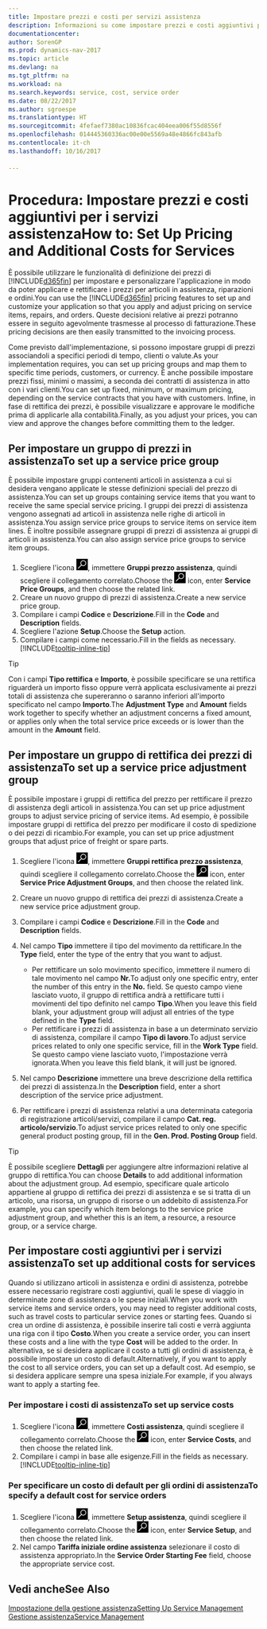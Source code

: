 ```yaml
---
title: Impostare prezzi e costi per servizi assistenza
description: Informazioni su come impostare prezzi e costi aggiuntivi per i servizi assistenza.
documentationcenter: 
author: SorenGP
ms.prod: dynamics-nav-2017
ms.topic: article
ms.devlang: na
ms.tgt_pltfrm: na
ms.workload: na
ms.search.keywords: service, cost, service order
ms.date: 08/22/2017
ms.author: sgroespe
ms.translationtype: HT
ms.sourcegitcommit: 4fefaef7380ac10836fcac404eea006f55d8556f
ms.openlocfilehash: 014445360336ac00e00e5569a48e4866fc843afb
ms.contentlocale: it-ch
ms.lasthandoff: 10/16/2017

---
```


# <a name="how-to-set-up-pricing-and-additional-costs-for-services"></a><span data-ttu-id="5b95c-103">Procedura: Impostare prezzi e costi aggiuntivi per i servizi assistenza</span><span class="sxs-lookup"><span data-stu-id="5b95c-103">How to: Set Up Pricing and Additional Costs for Services</span></span>
<span data-ttu-id="5b95c-104">È possibile utilizzare le funzionalità di definizione dei prezzi di [!INCLUDE[d365fin](includes/d365fin_md.md)] per impostare e personalizzare l'applicazione in modo da poter applicare e rettificare i prezzi per articoli in assistenza, riparazioni e ordini.</span><span class="sxs-lookup"><span data-stu-id="5b95c-104">You can use the [!INCLUDE[d365fin](includes/d365fin_md.md)] pricing features to set up and customize your application so that you apply and adjust pricing on service items, repairs, and orders.</span></span> <span data-ttu-id="5b95c-105">Queste decisioni relative ai prezzi potranno essere in seguito agevolmente trasmesse al processo di fatturazione.</span><span class="sxs-lookup"><span data-stu-id="5b95c-105">These pricing decisions are then easily transmitted to the invoicing process.</span></span>  
  
<span data-ttu-id="5b95c-106">Come previsto dall'implementazione, si possono impostare gruppi di prezzi associandoli a specifici periodi di tempo, clienti o valute.</span><span class="sxs-lookup"><span data-stu-id="5b95c-106">As your implementation requires, you can set up pricing groups and map them to specific time periods, customers, or currency.</span></span> <span data-ttu-id="5b95c-107">È anche possibile impostare prezzi fissi, minimi o massimi, a seconda dei contratti di assistenza in atto con i vari clienti.</span><span class="sxs-lookup"><span data-stu-id="5b95c-107">You can set up fixed, minimum, or maximum pricing, depending on the service contracts that you have with customers.</span></span> <span data-ttu-id="5b95c-108">Infine, in fase di rettifica dei prezzi, è possibile visualizzare e approvare le modifiche prima di applicarle alla contabilità.</span><span class="sxs-lookup"><span data-stu-id="5b95c-108">Finally, as you adjust your prices, you can view and approve the changes before committing them to the ledger.</span></span>  

## <a name="to-set-up-a-service-price-group"></a><span data-ttu-id="5b95c-109">Per impostare un gruppo di prezzi in assistenza</span><span class="sxs-lookup"><span data-stu-id="5b95c-109">To set up a service price group</span></span>
<span data-ttu-id="5b95c-110">È possibile impostare gruppi contenenti articoli in assistenza a cui si desidera vengano applicate le stesse definizioni speciali del prezzo di assistenza.</span><span class="sxs-lookup"><span data-stu-id="5b95c-110">You can set up groups containing service items that you want to receive the same special service pricing.</span></span> <span data-ttu-id="5b95c-111">I gruppi dei prezzi di assistenza vengono assegnati ad articoli in assistenza nelle righe di articoli in assistenza.</span><span class="sxs-lookup"><span data-stu-id="5b95c-111">You assign service price groups to service items on service item lines.</span></span> <span data-ttu-id="5b95c-112">È inoltre possibile assegnare gruppi di prezzi di assistenza ai gruppi di articoli in assistenza.</span><span class="sxs-lookup"><span data-stu-id="5b95c-112">You can also assign service price groups to service item groups.</span></span>  

1. <span data-ttu-id="5b95c-113">Scegliere l'icona ![Cerca pagina o report](media/ui-search/search_small.png "icona Cerca pagina o report"), immettere **Gruppi prezzo assistenza**, quindi scegliere il collegamento correlato.</span><span class="sxs-lookup"><span data-stu-id="5b95c-113">Choose the ![Search for Page or Report](media/ui-search/search_small.png "Search for Page or Report icon") icon, enter **Service Price Groups**, and then choose the related link.</span></span>  
2. <span data-ttu-id="5b95c-114">Creare un nuovo gruppo di prezzi di assistenza.</span><span class="sxs-lookup"><span data-stu-id="5b95c-114">Create a new service price group.</span></span>  
3. <span data-ttu-id="5b95c-115">Compilare i campi **Codice** e **Descrizione**.</span><span class="sxs-lookup"><span data-stu-id="5b95c-115">Fill in the **Code** and **Description** fields.</span></span>  
4. <span data-ttu-id="5b95c-116">Scegliere l'azione **Setup**.</span><span class="sxs-lookup"><span data-stu-id="5b95c-116">Choose the **Setup** action.</span></span>  
2. <span data-ttu-id="5b95c-117">Compilare i campi come necessario.</span><span class="sxs-lookup"><span data-stu-id="5b95c-117">Fill in the fields as necessary.</span></span> [!INCLUDE[tooltip-inline-tip](includes/tooltip-inline-tip_md.md)]  

 > [!Tip]
 > <span data-ttu-id="5b95c-118">Con i campi **Tipo rettifica** e **Importo**, è possibile specificare se una rettifica riguarderà un importo fisso oppure verrà applicata esclusivamente ai prezzi totali di assistenza che supereranno o saranno inferiori all'importo specificato nel campo **Importo**.</span><span class="sxs-lookup"><span data-stu-id="5b95c-118">The **Adjustment Type** and **Amount** fields work together to specify whether an adjustment concerns a fixed amount, or applies only when the total service price exceeds or is lower than the amount in the **Amount** field.</span></span>  

## <a name="to-set-up-a-service-price-adjustment-group"></a><span data-ttu-id="5b95c-119">Per impostare un gruppo di rettifica dei prezzi di assistenza</span><span class="sxs-lookup"><span data-stu-id="5b95c-119">To set up a service price adjustment group</span></span>  
<span data-ttu-id="5b95c-120">È possibile impostare i gruppi di rettifica del prezzo per rettificare il prezzo di assistenza degli articoli in assistenza.</span><span class="sxs-lookup"><span data-stu-id="5b95c-120">You can set up price adjustment groups to adjust service pricing of service items.</span></span> <span data-ttu-id="5b95c-121">Ad esempio, è possibile impostare gruppi di rettifica del prezzo per modificare il costo di spedizione o dei pezzi di ricambio.</span><span class="sxs-lookup"><span data-stu-id="5b95c-121">For example, you can set up price adjustment groups that adjust price of freight or spare parts.</span></span>  
  
1. <span data-ttu-id="5b95c-122">Scegliere l'icona ![Cerca pagina o report](media/ui-search/search_small.png "icona Cerca pagina o report"), immettere **Gruppi rettifica prezzo assistenza**, quindi scegliere il collegamento correlato.</span><span class="sxs-lookup"><span data-stu-id="5b95c-122">Choose the ![Search for Page or Report](media/ui-search/search_small.png "Search for Page or Report icon") icon, enter **Service Price Adjustment Groups**, and then choose the related link.</span></span>  
2. <span data-ttu-id="5b95c-123">Creare un nuovo gruppo di rettifica dei prezzi di assistenza.</span><span class="sxs-lookup"><span data-stu-id="5b95c-123">Create a new service price adjustment group.</span></span>  
3. <span data-ttu-id="5b95c-124">Compilare i campi **Codice** e **Descrizione**.</span><span class="sxs-lookup"><span data-stu-id="5b95c-124">Fill in the **Code** and **Description** fields.</span></span>  
4. <span data-ttu-id="5b95c-125">Nel campo **Tipo** immettere il tipo del movimento da rettificare.</span><span class="sxs-lookup"><span data-stu-id="5b95c-125">In the **Type** field, enter the type of the entry that you want to adjust.</span></span>  
  
    * <span data-ttu-id="5b95c-126">Per rettificare un solo movimento specifico, immettere il numero di tale movimento nel campo **Nr.**</span><span class="sxs-lookup"><span data-stu-id="5b95c-126">To adjust only one specific entry, enter the number of this entry in the **No.**</span></span> <span data-ttu-id="5b95c-127"> </span><span class="sxs-lookup"><span data-stu-id="5b95c-127">field.</span></span> <span data-ttu-id="5b95c-128">Se questo campo viene lasciato vuoto, il gruppo di rettifica andrà a rettificare tutti i movimenti del tipo definito nel campo **Tipo**.</span><span class="sxs-lookup"><span data-stu-id="5b95c-128">When you leave this field blank, your adjustment group will adjust all entries of the type defined in the **Type** field.</span></span>  
    * <span data-ttu-id="5b95c-129">Per rettificare i prezzi di assistenza in base a un determinato servizio di assistenza, compilare il campo **Tipo di lavoro**.</span><span class="sxs-lookup"><span data-stu-id="5b95c-129">To adjust service prices related to only one specific service, fill in the **Work Type** field.</span></span> <span data-ttu-id="5b95c-130">Se questo campo viene lasciato vuoto, l'impostazione verrà ignorata.</span><span class="sxs-lookup"><span data-stu-id="5b95c-130">When you leave this field blank, it will just be ignored.</span></span>  
  
5. <span data-ttu-id="5b95c-131">Nel campo **Descrizione** immettere una breve descrizione della rettifica dei prezzi di assistenza.</span><span class="sxs-lookup"><span data-stu-id="5b95c-131">In the **Description** field, enter a short description of the service price adjustment.</span></span>  
6. <span data-ttu-id="5b95c-132">Per rettificare i prezzi di assistenza relativi a una determinata categoria di registrazione articoli/servizi, compilare il campo **Cat. reg. articolo/servizio**.</span><span class="sxs-lookup"><span data-stu-id="5b95c-132">To adjust service prices related to only one specific general product posting group, fill in the **Gen. Prod. Posting Group** field.</span></span>

> [!Tip]
> <span data-ttu-id="5b95c-133">È possibile scegliere **Dettagli** per aggiungere altre informazioni relative al gruppo di rettifica.</span><span class="sxs-lookup"><span data-stu-id="5b95c-133">You can choose **Details** to add additional information about the adjustment group.</span></span> <span data-ttu-id="5b95c-134">Ad esempio, specificare quale articolo appartiene al gruppo di rettifica dei prezzi di assistenza e se si tratta di un articolo, una risorsa, un gruppo di risorse o un addebito di assistenza.</span><span class="sxs-lookup"><span data-stu-id="5b95c-134">For example, you can specify which item belongs to the service price adjustment group, and whether this is an item, a resource, a resource group, or a service charge.</span></span>  

## <a name="to-set-up-additional-costs-for-services"></a><span data-ttu-id="5b95c-135">Per impostare costi aggiuntivi per i servizi assistenza</span><span class="sxs-lookup"><span data-stu-id="5b95c-135">To set up additional costs for services</span></span>
<span data-ttu-id="5b95c-136">Quando si utilizzano articoli in assistenza e ordini di assistenza, potrebbe essere necessario registrare costi aggiuntivi, quali le spese di viaggio in determinate zone di assistenza o le spese iniziali.</span><span class="sxs-lookup"><span data-stu-id="5b95c-136">When you work with service items and service orders, you may need to register additional costs, such as travel costs to particular service zones or starting fees.</span></span> <span data-ttu-id="5b95c-137">Quando si crea un ordine di assistenza, è possibile inserire tali costi e verrà aggiunta una riga con il tipo **Costo**.</span><span class="sxs-lookup"><span data-stu-id="5b95c-137">When you create a service order, you can insert these costs and a line with the type **Cost** will be added to the order.</span></span> <span data-ttu-id="5b95c-138">In alternativa, se si desidera applicare il costo a tutti gli ordini di assistenza, è possibile impostare un costo di default.</span><span class="sxs-lookup"><span data-stu-id="5b95c-138">Alternatively, if you want to apply the cost to all service orders, you can set up a default cost.</span></span> <span data-ttu-id="5b95c-139">Ad esempio, se si desidera applicare sempre una spesa iniziale.</span><span class="sxs-lookup"><span data-stu-id="5b95c-139">For example, if you always want to apply a starting fee.</span></span>
  
### <a name="to-set-up-service-costs"></a><span data-ttu-id="5b95c-140">Per impostare i costi di assistenza</span><span class="sxs-lookup"><span data-stu-id="5b95c-140">To set up service costs</span></span>
1. <span data-ttu-id="5b95c-141">Scegliere l'icona ![Cerca pagina o report](media/ui-search/search_small.png "icona Cerca pagina o report"), immettere **Costi assistenza**, quindi scegliere il collegamento correlato.</span><span class="sxs-lookup"><span data-stu-id="5b95c-141">Choose the ![Search for Page or Report](media/ui-search/search_small.png "Search for Page or Report icon") icon, enter **Service Costs**, and then choose the related link.</span></span> 
2. <span data-ttu-id="5b95c-142">Compilare i campi in base alle esigenze.</span><span class="sxs-lookup"><span data-stu-id="5b95c-142">Fill in the fields as necessary.</span></span> [!INCLUDE[tooltip-inline-tip](includes/tooltip-inline-tip_md.md)]  

### <a name="to-specify-a-default-cost-for-service-orders"></a><span data-ttu-id="5b95c-143">Per specificare un costo di default per gli ordini di assistenza</span><span class="sxs-lookup"><span data-stu-id="5b95c-143">To specify a default cost for service orders</span></span>
1. <span data-ttu-id="5b95c-144">Scegliere l'icona ![Cerca pagina o report](media/ui-search/search_small.png "icona Cerca pagina o report"), immettere **Setup assistenza**, quindi scegliere il collegamento correlato.</span><span class="sxs-lookup"><span data-stu-id="5b95c-144">Choose the ![Search for Page or Report](media/ui-search/search_small.png "Search for Page or Report icon") icon, enter **Service Setup**, and then choose the related link.</span></span> 
2. <span data-ttu-id="5b95c-145">Nel campo **Tariffa iniziale ordine assistenza** selezionare il costo di assistenza appropriato.</span><span class="sxs-lookup"><span data-stu-id="5b95c-145">In the **Service Order Starting Fee** field, choose the appropriate service cost.</span></span>

## <a name="see-also"></a><span data-ttu-id="5b95c-146">Vedi anche</span><span class="sxs-lookup"><span data-stu-id="5b95c-146">See Also</span></span>
[<span data-ttu-id="5b95c-147">Impostazione della gestione assistenza</span><span class="sxs-lookup"><span data-stu-id="5b95c-147">Setting Up Service Management</span></span>](service-setup-service.md)  
[<span data-ttu-id="5b95c-148">Gestione assistenza</span><span class="sxs-lookup"><span data-stu-id="5b95c-148">Service Management</span></span>](service-service.md)  

